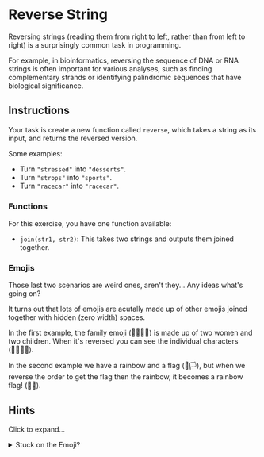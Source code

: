 # Reverse String

Reversing strings (reading them from right to left, rather than from left to right) is a surprisingly common task in programming.

For example, in bioinformatics, reversing the sequence of DNA or RNA strings is often important for various analyses, such as finding complementary strands or identifying palindromic sequences that have biological significance.

## Instructions

Your task is create a new function called `reverse`, which takes a string as its input, and returns the reversed version.

Some examples:

- Turn `"stressed"` into `"desserts"`.
- Turn `"strops"` into `"sports"`.
- Turn `"racecar"` into `"racecar"`.

### Functions

For this exercise, you have one function available:

- `join(str1, str2)`: This takes two strings and outputs them joined together.

### Emojis

Those last two scenarios are weird ones, aren't they... Any ideas what's going on?

It turns out that lots of emojis are acutally made up of other emojis joined together with hidden (zero width) spaces.

In the first example, the family emoji (👩‍👩‍👧‍👦) is made up of two women and two children. When it's reversed you can see the individual characters (👦‍👧‍👩‍👩).

In the second example we have a rainbow and a flag (🌈‍️🏳), but when we reverse the order to get the flag then the rainbow, it becomes a rainbow flag! (🏳️‍🌈️).

## Hints

Click to expand...

<details><summary>Stuck on the Emoji?</summary>

If you use the optimal method to solve this, the emojis should **just** work.
If you use a non-optimal method, you might run into trouble.
So try to simplify your code to solve this.

One method is to get out a pen and paper and reverse the word "robot" manually.
What steps do you take?
Can you do the same using code?

</details>

</details>
